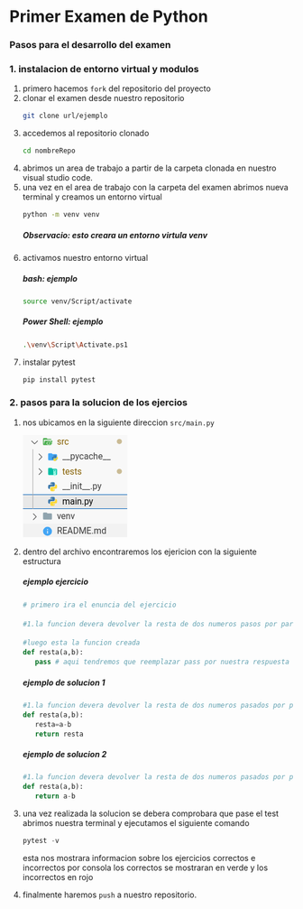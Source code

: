 # Primer Examen de Python
### Pasos para el desarrollo del examen
### 1. instalacion de entorno virtual y modulos
1. primero hacemos `fork` del repositorio del proyecto
2. clonar el examen desde nuestro repositorio
   ```bash
   git clone url/ejemplo
   ```
3. accedemos al repositorio clonado
   ```bash
   cd nombreRepo
   ```
4. abrimos un area de trabajo a partir de la carpeta clonada en nuestro visual studio code.
5. una vez en el area de trabajo con la carpeta del examen abrimos nueva terminal y creamos un entorno virtual
   ```bash
   python -m venv venv
   ```
   ##### Observacio: esto creara un entorno virtula venv
6. activamos nuestro entorno virtual
    ##### bash: ejemplo
   ```bash
   source venv/Script/activate
   ```
   ##### Power Shell: ejemplo
   ```bash
   .\venv\Script\Activate.ps1
   ```
7. instalar pytest
   ```bash
   pip install pytest
   ```
### 2. pasos para la solucion de los ejercios
1. nos ubicamos en la siguiente direccion `src/main.py`
   
   ![Alt text](image.png)
2. dentro del archivo encontraremos los ejericion con la siguiente estructura
   ##### ejemplo ejercicio
   ```python
   # primero ira el enuncia del ejercicio

   #1.la funcion devera devolver la resta de dos numeros pasos por parametro

   #luego esta la funcion creada
   def resta(a,b):
      pass # aqui tendremos que reemplazar pass por nuestra respuesta

   ```
   ##### ejemplo de solucion 1
   ```python
   #1.la funcion devera devolver la resta de dos numeros pasados por parametro
   def resta(a,b):
      resta=a-b
      return resta

   ```
   ##### ejemplo de solucion 2
   ```python
   #1.la funcion devera devolver la resta de dos numeros pasados por parametro
   def resta(a,b):
      return a-b

   ```
3. una vez realizada la solucion se debera comprobara que pase el test abrimos nuestra terminal y ejecutamos el siguiente comando
   ```python
   pytest -v
   ```
   esta nos mostrara informacion sobre los ejercicios correctos e incorrectos por consola los correctos se mostraran en verde y los incorrectos en rojo

4. finalmente haremos `push` a nuestro repositorio.
   